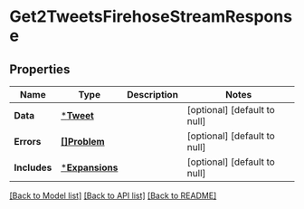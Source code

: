 # Get2TweetsFirehoseStreamResponse

## Properties
Name | Type | Description | Notes
------------ | ------------- | ------------- | -------------
**Data** | [***Tweet**](Tweet.md) |  | [optional] [default to null]
**Errors** | [**[]Problem**](Problem.md) |  | [optional] [default to null]
**Includes** | [***Expansions**](Expansions.md) |  | [optional] [default to null]

[[Back to Model list]](../README.md#documentation-for-models) [[Back to API list]](../README.md#documentation-for-api-endpoints) [[Back to README]](../README.md)

